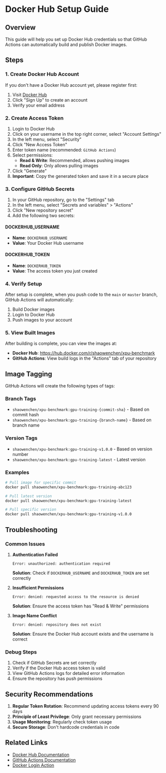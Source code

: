 # Docker Hub Setup Guide

## Overview

This guide will help you set up Docker Hub credentials so that GitHub Actions can automatically build and publish Docker images.

## Steps

### 1. Create Docker Hub Account

If you don't have a Docker Hub account yet, please register first:

1. Visit [Docker Hub](https://hub.docker.com/)
2. Click "Sign Up" to create an account
3. Verify your email address

### 2. Create Access Token

1. Login to Docker Hub
2. Click on your username in the top right corner, select "Account Settings"
3. In the left menu, select "Security"
4. Click "New Access Token"
5. Enter token name (recommended: `GitHub Actions`)
6. Select permissions:
   - **Read & Write**: Recommended, allows pushing images
   - **Read Only**: Only allows pulling images
7. Click "Generate"
8. **Important**: Copy the generated token and save it in a secure place

### 3. Configure GitHub Secrets

1. In your GitHub repository, go to the "Settings" tab
2. In the left menu, select "Secrets and variables" > "Actions"
3. Click "New repository secret"
4. Add the following two secrets:

#### DOCKERHUB_USERNAME
- **Name**: `DOCKERHUB_USERNAME`
- **Value**: Your Docker Hub username

#### DOCKERHUB_TOKEN
- **Name**: `DOCKERHUB_TOKEN`
- **Value**: The access token you just created

### 4. Verify Setup

After setup is complete, when you push code to the `main` or `master` branch, GitHub Actions will automatically:

1. Build Docker images
2. Login to Docker Hub
3. Push images to your account

### 5. View Built Images

After building is complete, you can view the images at:

- **Docker Hub**: https://hub.docker.com/r/shaowenchen/xpu-benchmark
- **GitHub Actions**: View build logs in the "Actions" tab of your repository

## Image Tagging

GitHub Actions will create the following types of tags:

### Branch Tags
- `shaowenchen/xpu-benchmark:gpu-training-{commit-sha}` - Based on commit hash
- `shaowenchen/xpu-benchmark:gpu-training-{branch-name}` - Based on branch name

### Version Tags
- `shaowenchen/xpu-benchmark:gpu-training-v1.0.0` - Based on version number
- `shaowenchen/xpu-benchmark:gpu-training-latest` - Latest version

### Examples
```bash
# Pull image for specific commit
docker pull shaowenchen/xpu-benchmark:gpu-training-abc123

# Pull latest version
docker pull shaowenchen/xpu-benchmark:gpu-training-latest

# Pull specific version
docker pull shaowenchen/xpu-benchmark:gpu-training-v1.0.0
```

## Troubleshooting

### Common Issues

1. **Authentication Failed**
   ```
   Error: unauthorized: authentication required
   ```
   **Solution**: Check if `DOCKERHUB_USERNAME` and `DOCKERHUB_TOKEN` are set correctly

2. **Insufficient Permissions**
   ```
   Error: denied: requested access to the resource is denied
   ```
   **Solution**: Ensure the access token has "Read & Write" permissions

3. **Image Name Conflict**
   ```
   Error: denied: repository does not exist
   ```
   **Solution**: Ensure the Docker Hub account exists and the username is correct

### Debug Steps

1. Check if GitHub Secrets are set correctly
2. Verify if the Docker Hub access token is valid
3. View GitHub Actions logs for detailed error information
4. Ensure the repository has push permissions

## Security Recommendations

1. **Regular Token Rotation**: Recommend updating access tokens every 90 days
2. **Principle of Least Privilege**: Only grant necessary permissions
3. **Usage Monitoring**: Regularly check token usage
4. **Secure Storage**: Don't hardcode credentials in code

## Related Links

- [Docker Hub Documentation](https://docs.docker.com/docker-hub/)
- [GitHub Actions Documentation](https://docs.github.com/en/actions)
- [Docker Login Action](https://github.com/marketplace/actions/docker-login) 